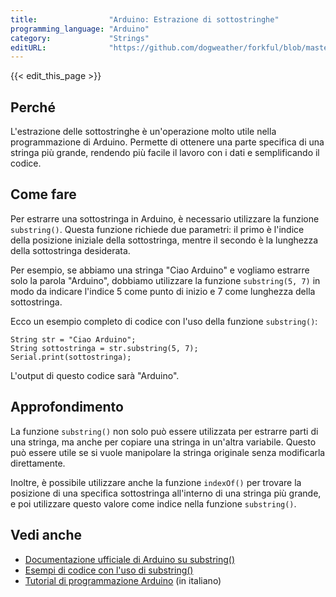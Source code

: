 ```yaml
---
title:                "Arduino: Estrazione di sottostringhe"
programming_language: "Arduino"
category:             "Strings"
editURL:              "https://github.com/dogweather/forkful/blob/master/content/it/arduino/extracting-substrings.md"
---
```


{{< edit_this_page >}}

## Perché

L'estrazione delle sottostringhe è un'operazione molto utile nella programmazione di Arduino. Permette di ottenere una parte specifica di una stringa più grande, rendendo più facile il lavoro con i dati e semplificando il codice.

## Come fare

Per estrarre una sottostringa in Arduino, è necessario utilizzare la funzione `substring()`. Questa funzione richiede due parametri: il primo è l'indice della posizione iniziale della sottostringa, mentre il secondo è la lunghezza della sottostringa desiderata.

Per esempio, se abbiamo una stringa "Ciao Arduino" e vogliamo estrarre solo la parola "Arduino", dobbiamo utilizzare la funzione `substring(5, 7)` in modo da indicare l'indice 5 come punto di inizio e 7 come lunghezza della sottostringa.

Ecco un esempio completo di codice con l'uso della funzione `substring()`:

```arduino
String str = "Ciao Arduino";
String sottostringa = str.substring(5, 7);
Serial.print(sottostringa);
```

L'output di questo codice sarà "Arduino".

## Approfondimento

La funzione `substring()` non solo può essere utilizzata per estrarre parti di una stringa, ma anche per copiare una stringa in un'altra variabile. Questo può essere utile se si vuole manipolare la stringa originale senza modificarla direttamente.

Inoltre, è possibile utilizzare anche la funzione `indexOf()` per trovare la posizione di una specifica sottostringa all'interno di una stringa più grande, e poi utilizzare questo valore come indice nella funzione `substring()`.

## Vedi anche

- [Documentazione ufficiale di Arduino su substring()](https://www.arduino.cc/reference/it/language/variables/data-types/string/substring/)
- [Esempi di codice con l'uso di substring()](https://www.arduino.cc/en/Tutorial/BuiltInExamples/StringSubstring)
- [Tutorial di programmazione Arduino](https://www.arduino.cc/en/Tutorial/HomePage) (in italiano)